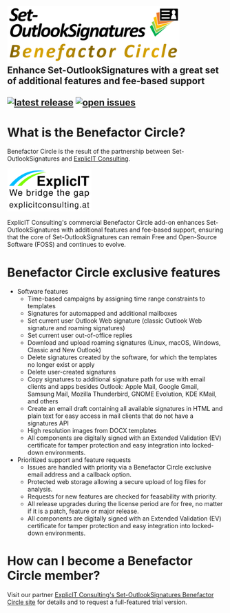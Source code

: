 <!-- omit in toc -->
## **<a href="https://github.com/Set-OutlookSignatures/Set-OutlookSignatures" target="_blank"><img src="/src_Set-OutlookSignatures/logo/Set-OutlookSignatures%20Benefactor%20Circle%20Logo.png" width="400" title="Set-OutlookSignatures" alt="Set-OutlookSignatures Benefactor Circle"></a>**<br>Enhance Set-OutlookSignatures with a great set of additional features and fee-based support<br><br><!--XXXRemoveWhenBuildingXXX<a href="https://github.com/Set-OutlookSignatures/Set-OutlookSignatures/releases" target="_blank"><img src="https://img.shields.io/badge/this%20release-XXXVersionStringXXX-informational" alt="this release"></a> XXXRemoveWhenBuildingXXX--> <a href="https://github.com/Set-OutlookSignatures/Set-OutlookSignatures/releases" target="_blank"><img src="https://img.shields.io/github/v/tag/Set-OutlookSignatures/Set-OutlookSignatures?display_name=tag&include_prereleases&sort=semver&label=latest%20release&color=informational" alt="latest release" data-external="1"></a> <a href="https://github.com/Set-OutlookSignatures/Set-OutlookSignatures/issues" target="_blank"><img src="https://img.shields.io/github/issues/Set-OutlookSignatures/Set-OutlookSignatures" alt="open issues" data-external="1"></a>

# What is the Benefactor Circle?
Benefactor Circle is the result of the partnership between Set-OutlookSignatures and <a href="https://explicitconsulting.at" target="_blank">ExplicIT Consulting</a>.  
<pre><a href="https://explicitconsulting.at" target="_blank"><img src="/src_Set-OutlookSignatures/logo/Others/ExplicIT Consulting, color on white.png" height="100" title="ExplicIT Consulting" alt="ExplicIT Consulting"></a></pre>
ExplicIT Consulting's commercial Benefactor Circle add-on enhances Set-OutlookSignatures with additional features and fee-based support, ensuring that the core of Set-OutlookSignatures can remain Free and Open-Source Software (FOSS) and continues to evolve.

# Benefactor Circle exclusive features
- Software features
  - Time-based campaigns by assigning time range constraints to templates
  - Signatures for automapped and additional mailboxes
  - Set current user Outlook Web signature (classic Outlook Web signature and roaming signatures)
  - Set current user out-of-office replies
  - Download and upload roaming signatures (Linux, macOS, Windows, Classic and New Outlook)
  - Delete signatures created by the software, for which the templates no longer exist or apply
  - Delete user-created signatures
  - Copy signatures to additional signature path for use with email clients and apps besides Outlook: Apple Mail, Google Gmail, Samsung Mail, Mozilla Thunderbird, GNOME Evolution, KDE KMail, and others
  - Create an email draft containing all available signatures in HTML and plain text for easy access in mail clients that do not have a signatures API
  - High resolution images from DOCX templates
  - All components are digitally signed with an Extended Validation (EV) certificate for tamper protection and easy integration into locked-down environments.
- Prioritized support and feature requests
  - Issues are handled with priority via a Benefactor Circle exclusive email address and a callback option.
  - Protected web storage allowing a secure upload of log files for analysis.
  - Requests for new features are checked for feasability with priority.
  - All release upgrades during the license period are for free, no matter if it is a patch, feature or major release.
  - All components are digitally signed with an Extended Validation (EV) certificate for tamper protection and easy integration into locked-down environments.

# How can I become a Benefactor Circle member?
Visit our partner <a href="https://explicitconsulting.at/open-source/set-outlooksignatures" target="_blank">ExplicIT Consulting's Set-OutlookSignatures Benefactor Circle site</a> for details and to request a full-featured trial version.